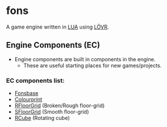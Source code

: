 # fons
A game engine written in [LUA](https://en.wikipedia.org/wiki/Lua_(programming_language)) using [LÖVR](https://github.com/bjornbytes/lovr).

## Engine Components (EC)
- Engine components are built in components in the engine.
    - These are useful starting places for new games/projects.

### EC components list:
- [Fonsbase](/src/ec/fons/base/fonsbase.lua)
- [Colourprint](/src/ec/fons/base/utils/colourprint.lua)
- [RFloorGrid](/src/ec/fons/objects/floorgrid/RFloorGrid.lua) (Broken/Rough floor-grid)
- [SFloorGrid](/src/ec/fons/objects/floorgrid/SFloorGrid.lua) (Smooth floor-grid)
- [RCube](/src/ec/fons/objects/cubes/RCube.lua) (Rotating cube)
